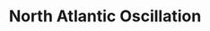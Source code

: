 ---
title: "North Atlantic Oscillation"
summary: "Scottish post-progressive rock and electronica band founded in 2005 in Edinburgh, Scotland."
image: "north-atlantic-oscillation.jpg"
apple_music_artist_url: "https://music.apple.com/gb/artist/north-atlantic-oscillation/428022135"
---